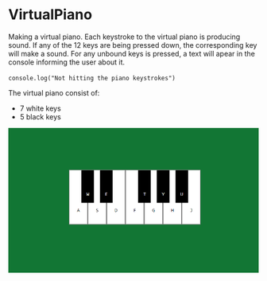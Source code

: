 # VirtualPiano
Making a virtual piano. Each keystroke to the virtual piano is producing sound.
If any of the 12 keys are being pressed down, the corresponding key will make a sound.
For any unbound keys is pressed, a text will apear in the console informing the user about it.

 `console.log("Not hitting the piano keystrokes")`
 
The virtual piano consist of:
- 7 white keys
- 5 black keys

![Virtual Piano](https://github.com/Saruwatarii/VirtualPiano/blob/main/img/VirutalPiano.png)
